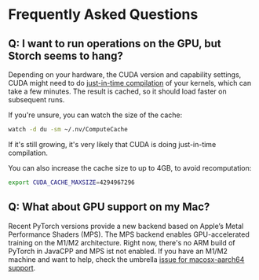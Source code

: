 # Frequently Asked Questions

## Q: I want to run operations on the GPU, but Storch seems to hang?

Depending on your hardware, the CUDA version and capability settings, CUDA might need to do
[just-in-time compilation](https://docs.nvidia.com/cuda/cuda-c-programming-guide/index.html#just-in-time-compilation)
of your kernels, which can take a few minutes. The result is cached, so it should load faster on subsequent runs.

If you're unsure, you can watch the size of the cache:

```bash
watch -d du -sm ~/.nv/ComputeCache
```
If it's still growing, it's very likely that CUDA is doing just-in-time compilation.

You can also increase the cache size to up to 4GB, to avoid recomputation:

```bash
export CUDA_CACHE_MAXSIZE=4294967296
```


## Q: What about GPU support on my Mac?

Recent PyTorch versions provide a new backend based on Apple’s Metal Performance Shaders (MPS).
The MPS backend enables GPU-accelerated training on the M1/M2 architecture.
Right now, there's no ARM build of PyTorch in JavaCPP and MPS ist not enabled.
If you have an M1/M2 machine and want to help, check the umbrella [issue for macosx-aarch64 support](https://github.com/bytedeco/javacpp-presets/issues/1069).